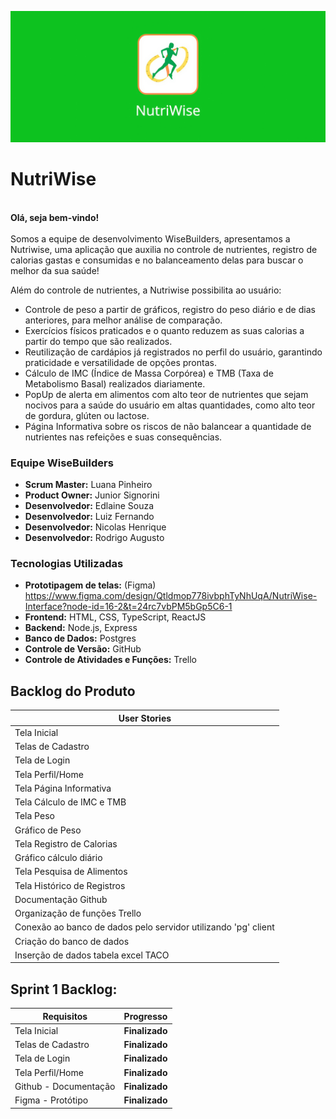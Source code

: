 <p align="center">
<img src="imagens/logo_.jpeg" width="1000">
</p>
 
# NutriWise
 
 
<br>**Olá, seja bem-vindo!<br>**
<br>Somos a equipe de desenvolvimento WiseBuilders, apresentamos a Nutriwise, uma aplicação que auxilia no controle de nutrientes, registro de calorias gastas e consumidas e no balanceamento delas para buscar o melhor da sua saúde!

Além do controle de nutrientes, a Nutriwise possibilita ao usuário:
- Controle de peso a partir de gráficos, registro do peso diário e de dias anteriores, para melhor análise de comparação.
- Exercícios físicos praticados e o quanto reduzem as suas calorias a partir do tempo que são realizados.
- Reutilização de cardápios já registrados no perfil do usuário, garantindo praticidade e versatilidade de opções prontas.
- Cálculo de IMC (Índice de Massa Corpórea) e TMB (Taxa de Metabolismo Basal) realizados diariamente.
- PopUp de alerta em alimentos com alto teor de nutrientes que sejam nocivos para a saúde do usuário em altas quantidades, como alto teor de gordura, glúten ou lactose.
- Página Informativa sobre os riscos de não balancear a quantidade de nutrientes nas refeições e suas consequências.
 
### Equipe WiseBuilders
- **Scrum Master:** Luana Pinheiro 
- **Product Owner:** Junior Signorini
- **Desenvolvedor:** Edlaine Souza
- **Desenvolvedor:** Luiz Fernando
- **Desenvolvedor:** Nicolas Henrique
- **Desenvolvedor:** Rodrigo Augusto

### Tecnologias Utilizadas
- **Prototipagem de telas:** (Figma) https://www.figma.com/design/Qtldmop778ivbphTyNhUqA/NutriWise-Interface?node-id=16-2&t=24rc7vbPM5bGp5C6-1
- **Frontend:** HTML, CSS, TypeScript, ReactJS
- **Backend:** Node.js, Express
- **Banco de Dados:** Postgres
- **Controle de Versão:** GitHub
- **Controle de Atividades e Funções:** Trello

##  Backlog do Produto
 
| User Stories      |
|---------------------|
| Tela Inicial |
| Telas de Cadastro |
| Tela de Login |
| Tela Perfil/Home |
| Tela Página Informativa |
| Tela Cálculo de IMC e TMB |
| Tela Peso |
| Gráfico de Peso |
| Tela Registro de Calorias 
| Gráfico cálculo diário |
| Tela Pesquisa de Alimentos |
| Tela Histórico de Registros |
| Documentação Github |
| Organização de funções Trello |
| Conexão ao banco de dados pelo servidor utilizando 'pg' client |
| Criação do banco de dados |
| Inserção de dados tabela excel TACO |




###
###
## Sprint 1 Backlog:
 
| Requisitos        |  Progresso                       |
|---------------------|---------------------------------|
| Tela Inicial    | **Finalizado**         |
| Telas de Cadastro    | **Finalizado**        |
| Tela de Login  | **Finalizado**         |
| Tela Perfil/Home | **Finalizado**         |
| Github - Documentação | **Finalizado**        |
| Figma - Protótipo | **Finalizado**        |
 
